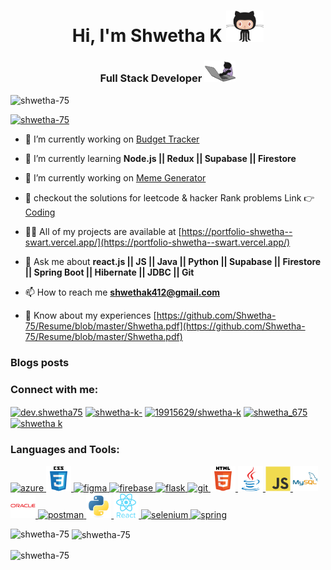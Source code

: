 

<h1 align="center">Hi, I'm Shwetha K  <img src='https://github.com/Shwetha-75/Shwetha-75/blob/main/github.gif?raw=true' width='60px' height="50px"></h1>
<h3 align="center">Full Stack Developer <img src='https://github.com/Shwetha-75/Shwetha-75/blob/main/coding.gif?raw=true' width='50px'></h3>

<p align="left"> <img src="https://komarev.com/ghpvc/?username=shwetha-75&label=Profile%20views&color=0e75b6&style=flat" alt="shwetha-75" /> </p>

<p align="left"> <a href="https://github.com/ryo-ma/github-profile-trophy"><img src="https://github-profile-trophy.vercel.app/?username=shwetha-75" alt="shwetha-75" /></a> </p>

- 🔭 I’m currently working on [Budget Tracker](https://github.com/Shwetha-75/Personal-Budget-Manager)

- 🌱 I’m currently learning **Node.js || Redux || Supabase || Firestore**

- 🔭 I’m currently working on [Meme Generator](https://github.com/Shwetha-75/Meme-Generator)
  
- 🔭 checkout the solutions for leetcode &  hacker Rank problems Link 👉 [Coding](https://github.com/Shwetha-75/CodingProblems-leetcode_-_HackerRank)

- 👨‍💻 All of my projects are available at [https://portfolio-shwetha--swart.vercel.app/](https://portfolio-shwetha--swart.vercel.app/)

- 💬 Ask me about **react.js || JS || Java || Python || Supabase || Firestore || Spring Boot || Hibernate || JDBC || Git**

- 📫 How to reach me **shwethak412@gmail.com**

- 📄 Know about my experiences [https://github.com/Shwetha-75/Resume/blob/master/Shwetha.pdf](https://github.com/Shwetha-75/Resume/blob/master/Shwetha.pdf)

### Blogs posts
<!-- BLOG-POST-LIST:START -->
<!-- BLOG-POST-LIST:END -->

<h3 align="left">Connect with me:</h3>
<p align="left">
<a href="https://dev.to/dev.shwetha75" target="blank"><img align="center" src="https://raw.githubusercontent.com/rahuldkjain/github-profile-readme-generator/master/src/images/icons/Social/devto.svg" alt="dev.shwetha75" height="30" width="40" /></a>
<a href="https://linkedin.com/in/shwetha-k-" target="blank"><img align="center" src="https://raw.githubusercontent.com/rahuldkjain/github-profile-readme-generator/master/src/images/icons/Social/linked-in-alt.svg" alt="shwetha-k-" height="30" width="40" /></a>
<a href="https://stackoverflow.com/users/19915629/shwetha-k" target="blank"><img align="center" src="https://raw.githubusercontent.com/rahuldkjain/github-profile-readme-generator/master/src/images/icons/Social/stack-overflow.svg" alt="19915629/shwetha-k" height="30" width="40" /></a>
<a href="https://www.hackerrank.com/shwetha_675" target="blank"><img align="center" src="https://raw.githubusercontent.com/rahuldkjain/github-profile-readme-generator/master/src/images/icons/Social/hackerrank.svg" alt="shwetha_675" height="30" width="40" /></a>
<a href="https://www.leetcode.com/shwetha k" target="blank"><img align="center" src="https://raw.githubusercontent.com/rahuldkjain/github-profile-readme-generator/master/src/images/icons/Social/leet-code.svg" alt="shwetha k" height="30" width="40" /></a>
</p>

<h3 align="left">Languages and Tools:</h3>
<p align="left"> <a href="https://azure.microsoft.com/en-in/" target="_blank" rel="noreferrer"> <img src="https://www.vectorlogo.zone/logos/microsoft_azure/microsoft_azure-icon.svg" alt="azure" width="40" height="40"/> </a> <a href="https://www.w3schools.com/css/" target="_blank" rel="noreferrer"> <img src="https://raw.githubusercontent.com/devicons/devicon/master/icons/css3/css3-original-wordmark.svg" alt="css3" width="40" height="40"/> </a> <a href="https://www.figma.com/" target="_blank" rel="noreferrer"> <img src="https://www.vectorlogo.zone/logos/figma/figma-icon.svg" alt="figma" width="40" height="40"/> </a> <a href="https://firebase.google.com/" target="_blank" rel="noreferrer"> <img src="https://www.vectorlogo.zone/logos/firebase/firebase-icon.svg" alt="firebase" width="40" height="40"/> </a> <a href="https://flask.palletsprojects.com/" target="_blank" rel="noreferrer"> <img src="https://www.vectorlogo.zone/logos/pocoo_flask/pocoo_flask-icon.svg" alt="flask" width="40" height="40"/> </a> <a href="https://git-scm.com/" target="_blank" rel="noreferrer"> <img src="https://www.vectorlogo.zone/logos/git-scm/git-scm-icon.svg" alt="git" width="40" height="40"/> </a> <a href="https://www.w3.org/html/" target="_blank" rel="noreferrer"> <img src="https://raw.githubusercontent.com/devicons/devicon/master/icons/html5/html5-original-wordmark.svg" alt="html5" width="40" height="40"/> </a> <a href="https://www.java.com" target="_blank" rel="noreferrer"> <img src="https://raw.githubusercontent.com/devicons/devicon/master/icons/java/java-original.svg" alt="java" width="40" height="40"/> </a> <a href="https://developer.mozilla.org/en-US/docs/Web/JavaScript" target="_blank" rel="noreferrer"> <img src="https://raw.githubusercontent.com/devicons/devicon/master/icons/javascript/javascript-original.svg" alt="javascript" width="40" height="40"/> </a> <a href="https://www.mysql.com/" target="_blank" rel="noreferrer"> <img src="https://raw.githubusercontent.com/devicons/devicon/master/icons/mysql/mysql-original-wordmark.svg" alt="mysql" width="40" height="40"/> </a> <a href="https://www.oracle.com/" target="_blank" rel="noreferrer"> <img src="https://raw.githubusercontent.com/devicons/devicon/master/icons/oracle/oracle-original.svg" alt="oracle" width="40" height="40"/> </a> <a href="https://postman.com" target="_blank" rel="noreferrer"> <img src="https://www.vectorlogo.zone/logos/getpostman/getpostman-icon.svg" alt="postman" width="40" height="40"/> </a> <a href="https://www.python.org" target="_blank" rel="noreferrer"> <img src="https://raw.githubusercontent.com/devicons/devicon/master/icons/python/python-original.svg" alt="python" width="40" height="40"/> </a> <a href="https://reactjs.org/" target="_blank" rel="noreferrer"> <img src="https://raw.githubusercontent.com/devicons/devicon/master/icons/react/react-original-wordmark.svg" alt="react" width="40" height="40"/> </a> <a href="https://www.selenium.dev" target="_blank" rel="noreferrer"> <img src="https://raw.githubusercontent.com/detain/svg-logos/780f25886640cef088af994181646db2f6b1a3f8/svg/selenium-logo.svg" alt="selenium" width="40" height="40"/> </a> <a href="https://spring.io/" target="_blank" rel="noreferrer"> <img src="https://www.vectorlogo.zone/logos/springio/springio-icon.svg" alt="spring" width="40" height="40"/> </a> </p>

<p><img align="left" src="https://github-readme-stats.vercel.app/api/top-langs?username=shwetha-75&show_icons=true&locale=en&layout=compact" alt="shwetha-75" /></p>

<p>&nbsp;<img align="center" src="https://github-readme-stats.vercel.app/api?username=shwetha-75&show_icons=true&locale=en" alt="shwetha-75" /></p>

<p><img align="center" src="https://github-readme-streak-stats.herokuapp.com/?user=shwetha-75&" alt="shwetha-75" /></p>





